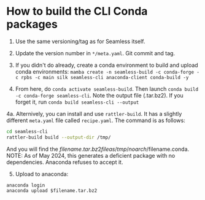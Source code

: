 How to build the CLI Conda packages
===================================

1. Use the same versioning/tag as for Seamless itself.

2. Update the version number in `*/meta.yaml`. Git commit and tag.

3. If you didn't do already, create a conda environment to build and upload conda environments: `mamba create -n seamless-build -c conda-forge -c rpbs -c main silk seamless-cli anaconda-client conda-build -y`

4. From here, do `conda activate seamless-build`. Then launch `conda build -c conda-forge seamless-cli`. Note the output file (.tar.bz2).
If you forget it, run `conda build seamless-cli --output`

4a. Alternively, you can install and use `rattler-build`. It has a slightly different `meta.yaml` file called `recipe.yaml`. The command is as follows: 

```bash
cd seamless-cli
rattler-build build --output-dir /tmp/
```
And you will find the $filename.tar.bz2 file as /tmp/noarch/$filename.conda.
NOTE: As of May 2024, this generates a deficient package with no dependencies. Anaconda refuses to accept it.

5. Upload to anaconda:

```
anaconda login
anaconda upload $filename.tar.bz2
```